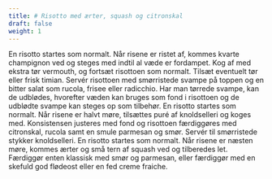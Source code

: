 ```yaml
---
title: # Risotto med ærter, squash og citronskal
draft: false
weight: 1
---
```

En risotto startes som normalt. Når risene er ristet af, kommes kvarte
champignon ved og steges med indtil al væde er fordampet. Kog af med
ekstra tør vermouth, og fortsæt risottoen som normalt. Tilsæt eventuelt
tør eller frisk timian. Servér risottoen med smørristede svampe på
toppen og en bitter salat som rucola, frisee eller radicchio. Har man
tørrede svampe, kan de udblødes, hvorefter væden kan bruges som fond i
risottoen og de udblødte svampe kan steges op som tilbehør.
En risotto startes som normalt. Når risene er halvt møre, tilsættes puré
af knoldselleri og koges med. Konsistensen justeres med fond og
risottoen færdiggøres med citronskal, rucola samt en smule parmesan og
smør. Servér til smørristede stykker knoldselleri.
En risotto startes som normalt. Når risene er næsten møre, kommes ærter
og små tern af squash ved og tilberedes let. Færdiggør enten klassisk
med smør og parmesan, eller færdiggør med en skefuld god flødeost eller
en fed creme fraiche.
